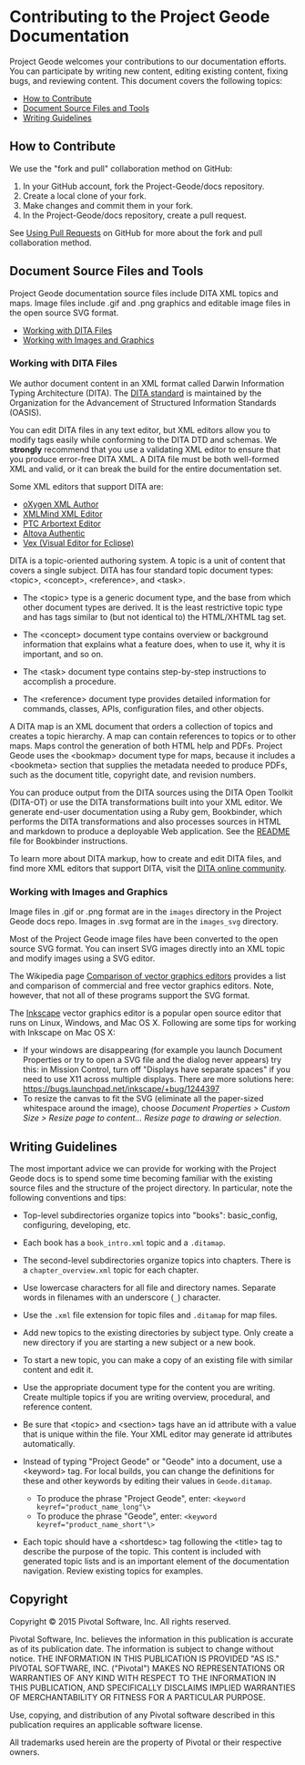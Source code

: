 Contributing to the Project Geode Documentation
===============================================

Project Geode welcomes your contributions to our documentation efforts. You can participate by writing new content, editing existing content, fixing bugs, and reviewing content. This document covers the following topics:

-   [How to Contribute](#contribute)
-   [Document Source Files and Tools](#source_tools)
-   [Writing Guidelines](#guidelines)

<a name="contribute"></a>
## How to Contribute

We use the "fork and pull" collaboration method on GitHub:

1.  In your GitHub account, fork the Project-Geode/docs repository.
2.  Create a local clone of your fork.
3.  Make changes and commit them in your fork.
4.  In the Project-Geode/docs repository, create a pull request.

See [Using Pull Requests](https://help.github.com/articles/using-pull-requests/) on GitHub for more about the fork and pull collaboration method.


<a name="source_tools"></a>
## Document Source Files and Tools


Project Geode documentation source files include DITA XML topics and maps. Image files include .gif and .png graphics and editable image files in the open source SVG format.

-   [Working with DITA Files](#dita)
-   [Working with Images and Graphics](#images)

<a name="dita"></a>
### Working with DITA Files

We author document content in an XML format called Darwin Information Typing Architecture (DITA). The [DITA standard](http://docs.oasis-open.org/dita/v1.2/os/spec/DITA1.2-spec.html "DITA 1.2 Specification") is maintained by the Organization for the Advancement of Structured Information Standards (OASIS).

You can edit DITA files in any text editor, but XML editors allow you to modify tags easily while conforming to the DITA DTD and schemas. We **strongly** recommend that you use a validating XML editor to ensure that you produce error-free DITA XML. A DITA file must be both well-formed XML and valid, or it can break the build for the entire documentation set.

Some XML editors that support DITA are:

-   [oXygen XML Author](http://www.oxygenxml.com "oXygen XML Author")
-   [XMLMind XML Editor](http://www.xmlmind.com/xmleditor "XMLMind XML Editor")
-   [PTC Arbortext Editor](http://www.ptc.com/product/arbortext/author/editor "Arbortext Editor")
-   [Altova Authentic](http://www.altova.com/authentic.html "Altova Authentic")
-   [Vex (Visual Editor for Eclipse)](http://www.eclipse.org/vex/ "Vex - A Visual Editor for XML")

DITA is a topic-oriented authoring system. A topic is a unit of content that covers a single subject. DITA has four standard topic document types: \<topic\>, \<concept\>, \<reference\>, and \<task\>.

-   The \<topic\> type is a generic document type, and the base from which other document types are derived. It is the least restrictive topic type and has tags similar to (but not identical to) the HTML/XHTML tag set.

-   The \<concept\> document type contains overview or background information that explains what a feature does, when to use it, why it is important, and so on.

-   The \<task\> document type contains step-by-step instructions to accomplish a procedure.

-   The \<reference\> document type provides detailed information for commands, classes, APIs, configuration files, and other objects.

A DITA map is an XML document that orders a collection of topics and creates a topic hierarchy. A map can contain references to topics or to other maps. Maps control the generation of both HTML help and PDFs. Project Geode uses the \<bookmap\> document type for maps, because it includes a \<bookmeta\> section that supplies the metadata needed to produce PDFs, such as the document title, copyright date, and revision numbers.

You can produce output from the DITA sources using the DITA Open Toolkit (DITA-OT) or use the DITA transformations built into your XML editor. We generate end-user documentation using a Ruby gem, Bookbinder, which performs the DITA transformations and also processes sources in HTML and markdown to produce a deployable Web application. See the [README](README.md) file for Bookbinder instructions.

To learn more about DITA markup, how to create and edit DITA files, and find more XML editors that support DITA, visit the [DITA online community](http://dita.xml.org).

<a name="images"></a>
### Working with Images and Graphics

Image files in .gif or .png format are in the `images` directory in the Project Geode docs repo. Images in .svg format are in the `images_svg` directory.

Most of the Project Geode image files have been converted to the open source SVG format. You can insert SVG images directly into an XML topic and modify images using a SVG editor.

The Wikipedia page [Comparison of vector graphics editors](http://en.wikipedia.org/wiki/Comparison_of_vector_graphics_editors) provides a list and comparison of commercial and free vector graphics editors. Note, however, that not all of these programs support the SVG format.

The [Inkscape](https://inkscape.org) vector graphics editor is a popular open source editor that runs on Linux, Windows, and Mac OS X. Following are some tips for working with Inkscape on Mac OS X:

-   If your windows are disappearing (for example you launch Document Properties or try to open a SVG file and the dialog never appears) try this: in Mission Control, turn off "Displays have separate spaces" if you need to use X11 across multiple displays. There are more solutions here: https://bugs.launchpad.net/inkscape/+bug/1244397
-   To resize the canvas to fit the SVG (eliminate all the paper-sized whitespace around the image), choose *Document Properties \> Custom Size \> Resize page to content... Resize page to drawing or selection*.

<a name="guidelines"></a>
## Writing Guidelines

The most important advice we can provide for working with the Project Geode docs is to spend some time becoming familiar with the existing source files and the structure of the project directory. In particular, note the following conventions and tips:

-   Top-level subdirectories organize topics into "books": basic\_config, configuring, developing, etc.

-   Each book has a `book_intro.xml` topic and a `.ditamap`.

-   The second-level subdirectories organize topics into chapters. There is a `chapter_overview.xml` topic for each chapter.

-   Use lowercase characters for all file and directory names. Separate words in filenames with an underscore (`_`) character.

-   Use the `.xml` file extension for topic files and `.ditamap` for map files.

-   Add new topics to the existing directories by subject type. Only create a new directory if you are starting a new subject or a new book.

-   To start a new topic, you can make a copy of an existing file with similar content and edit it.

-   Use the appropriate document type for the content you are writing. Create multiple topics if you are writing overview, procedural, and reference content.

-   Be sure that \<topic\> and \<section\> tags have an id attribute with a value that is unique within the file. Your XML editor may generate id attributes automatically.

-   Instead of typing "Project Geode" or "Geode" into a document, use a \<keyword\> tag. For local builds, you can change the definitions for these and other keywords by editing their values in `Geode.ditamap`.

    -   To produce the phrase "Project Geode", enter: `<keyword keyref="product_name_long"\>`
    -   To produce the phrase "Geode", enter: `<keyword keyref="product_name_short"\>`

-   Each topic should have a \<shortdesc\> tag following the \<title\> tag to describe the purpose of the topic. This content is included with generated topic lists and is an important element of the documentation navigation. Review existing topics for examples.

## Copyright

Copyright © 2015 Pivotal Software, Inc. All rights reserved.

Pivotal Software, Inc. believes the information in this publication is accurate as of its publication date. The information is subject to change without notice. THE INFORMATION IN THIS PUBLICATION IS PROVIDED "AS IS." PIVOTAL SOFTWARE, INC. ("Pivotal") MAKES NO REPRESENTATIONS OR WARRANTIES OF ANY KIND WITH RESPECT TO THE INFORMATION IN THIS PUBLICATION, AND SPECIFICALLY DISCLAIMS IMPLIED WARRANTIES OF MERCHANTABILITY OR FITNESS FOR A PARTICULAR PURPOSE.

Use, copying, and distribution of any Pivotal software described in this publication requires an applicable software license.

All trademarks used herein are the property of Pivotal or their respective owners.
